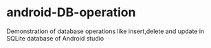 # android-DB-operation
Demonstration of database operations like insert,delete and update in SQLite database of Android studio
